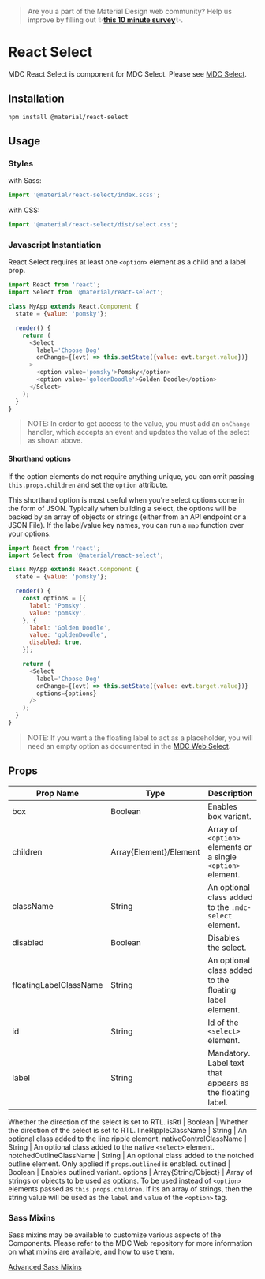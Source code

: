 >  Are you a part of the Material Design web community? Help us improve by filling out ✨**<a href='https://bit.ly/materialwebsurvey'>this 10 minute survey</a>**✨.

# React Select

MDC React Select is component for MDC Select. Please see [MDC Select](https://github.com/material-components/material-components-web/tree/master/packages/mdc-select/).

## Installation

```
npm install @material/react-select
```

## Usage

### Styles

with Sass:
```js
import '@material/react-select/index.scss';
```

with CSS:
```js
import '@material/react-select/dist/select.css';
```

### Javascript Instantiation

React Select requires at least one `<option>` element as a child and a label prop.

```js
import React from 'react';
import Select from '@material/react-select';

class MyApp extends React.Component {
  state = {value: 'pomsky'};

  render() {
    return (
      <Select
        label='Choose Dog'
        onChange={(evt) => this.setState({value: evt.target.value})}
      >
        <option value='pomsky'>Pomsky</option>
        <option value='goldenDoodle'>Golden Doodle</option>
      </Select>
    );
  }
}
```

> NOTE: In order to get access to the value, you must add an `onChange` handler, which accepts an event and updates the value of the select as shown above.

#### Shorthand options

If the option elements do not require anything unique, you can omit passing `this.props.children` and set the `option` attribute.

This shorthand option is most useful when you're select options come in the form of JSON. Typically when building a select, the options will be backed by an array of objects or strings (either from an API endpoint or a JSON File). If the label/value key names, you can run a `map` function over your options.

```js
import React from 'react';
import Select from '@material/react-select';

class MyApp extends React.Component {
  state = {value: 'pomsky'};

  render() {
    const options = [{
      label: 'Pomsky',
      value: 'pomsky',
    }, {
      label: 'Golden Doodle',
      value: 'goldenDoodle',
      disabled: true,
    }];

    return (
      <Select
        label='Choose Dog'
        onChange={(evt) => this.setState({value: evt.target.value})}
        options={options}
      />
    );
  }
}
```

> NOTE: If you want a the floating label to act as a placeholder, you will need
> an empty option as documented in the [MDC Web Select](https://github.com/material-components/material-components-web/tree/master/packages/mdc-select/#using-the-floating-label-as-the-placeholder).

## Props

Prop Name | Type | Description
--- | --- | ---
box | Boolean | Enables box variant.
children | Array{Element}/Element | Array of `<option>` elements or a single `<option>` element.
className | String | An optional class added to the `.mdc-select` element.
disabled | Boolean | Disables the select.
floatingLabelClassName | String | An optional class added to the floating label element.
id | String | Id of the `<select>` element.
label | String | Mandatory. Label text that appears as the floating label.
Whether the direction of the select is set to RTL.
isRtl | Boolean | Whether the direction of the select is set to RTL.
lineRippleClassName | String | An optional class added to the line ripple element.
nativeControlClassName | String | An optional class added to the native `<select>` element.
notchedOutlineClassName | String | An optional class added to the notched outline element. Only applied if `props.outlined` is enabled.
outlined | Boolean | Enables outlined variant.
options | Array{String/Object} | Array of strings or objects to be used as options. To be used instead of `<option>` elements passed as `this.props.children`. If its an array of strings, then the string value will be used as the `label` and `value` of the `<option>` tag.

### Sass Mixins

Sass mixins may be available to customize various aspects of the Components. Please refer to the
MDC Web repository for more information on what mixins are available, and how to use them.

[Advanced Sass Mixins](https://github.com/material-components/material-components-web/blob/master/packages/mdc-select/README.md#sass-mixins)
